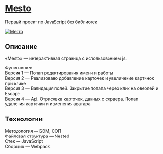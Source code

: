 # [Mesto](https://alicehab.github.io/mesto/ 'Перейти на сайт')

Первый проект по JavaScript без библиотек

[![Место](https://i.postimg.cc/Y25V4t5W/2020-02-25-12-19-27-1586081326.png)](https://postimg.cc/RqTGyxVS)

## Описание

«Mesto» — интерактивная страница с использованием js.

Функционал: <br>
Версия 1 — Попап редактирования имени и работы
<br>
Версия 2 — Реализовано добавление карточек и увеличение картинок при клике
<br>
Версия 3 — Валидация полей. Закрытие попапа через клик на оверлей и Escape
<br>
Версия 4 — Api. Отрисовка карточек, данных с сервера. Попап удаления карточки и изменения аватара

## Технологии

Методология — БЭМ, ООП <br>
Файловая структура — Nested <br>
Стек — JavaScript <br>
Сборщик — Webpack
